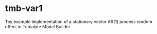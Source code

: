 # tmb-var1
Toy example implementation of a stationary vector AR(1) process random effect in Template Model Builder
